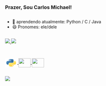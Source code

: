 ### Prazer, Sou Carlos Michael!

##

- 🌱 aprendendo atualmente: Python / C / Java
- 😄 Pronomes: ele/dele

##

<div align="left">
  <a href="https://github.com/Seinenk">
  <img height="150em" src="https://github-readme-stats.vercel.app/api?username=Seinenk&show_icons=true&theme=dark&include_all_commits=true&count_private=true"/>
  <img height="150em" src="https://github-readme-stats.vercel.app/api/top-langs/?username=Seinenk&layout=compact&langs_count=7&theme=dark"/>
</div>

##
<div style="display: inline_block"><br>
  <img align="center" height="30" width="40" src="https://raw.githubusercontent.com/devicons/devicon/master/icons/python/python-original.svg">
  <img align="center" height="30" width="40" src="https://cdn.jsdelivr.net/gh/devicons/devicon/icons/c/c-original.svg" />
  <img align="center" height="30" width="40" src="https://cdn.jsdelivr.net/gh/devicons/devicon/icons/java/java-original.svg" />
</div>

##

<div>
<a href = "mailto:carlosmaykesilva@gmail.com"><img src="https://img.shields.io/badge/-Gmail-%23333?style=for-the-badge&logo=gmail&logoColor=white" target="_blank"></a>
</div>
